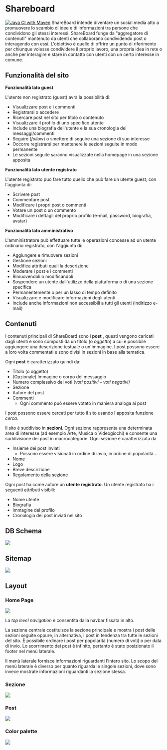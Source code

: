 # Shareboard 
[![Java CI with Maven](https://github.com/ra-c/shareboard/actions/workflows/maven.yml/badge.svg)](https://github.com/ra-c/shareboard/actions/workflows/maven.yml)
ShareBoard intende diventare un social media atto a promuovere lo scambio di idee e di informazioni tra persone che condividono gli stessi interessi. ShareBoard funge da &quot;aggregatore di contenuti&quot; mantenuto da utenti che collaborano condividendo post o interagendo con essi. L&#39;obiettivo è quello di offrire un punto di riferimento per chiunque volesse condividere il proprio lavoro, una propria idea in rete o anche per interagire e stare in contatto con utenti con un certo interesse in comune.


## Funzionalità del sito

**Funzionalità lato guest**

L&#39;utente non registrato (guest) avrà la possibilità di:

- Visualizzare post e i commenti
- Registrarsi o accedere
- Ricercare post nel sito per titolo o contenuto
- Visualizzare il profilo di uno specifico utente
- Include una biografia dell&#39;utente e la sua cronologia dei messaggi/commenti
- Seguire (_follow_) o smettere di seguire una sezione di suo interesse
- Occorre registrarsi per mantenere le sezioni seguite in modo permanente
- Le sezioni seguite saranno visualizzate nella homepage in una sezione apposita

**Funzionalità lato utente registrato**

L&#39;utente registrato può fare tutto quello che può fare un utente guest, con l&#39;aggiunta di:

- Scrivere post
- Commentare post
- Modificare i propri post o commenti
- Votare un post o un commento
- Modificare i dettagli del proprio profilo (e-mail, password, biografia, avatar)

**Funzionalità lato amministrativo**

L&#39;amministratore può effettuare tutte le operazioni concesse ad un utente ordinario registrato, con l&#39;aggiunta di:

- Aggiungere e rimuovere sezioni
- Gestione sezioni
- Modifica attributi quali la descrizione
- Moderare i post e i commenti
- Rimuovendoli o modificandoli
- Sospendere un utente dall&#39;utilizzo della piattaforma o di una sezione specifica
- Permanentemente o per un lasso di tempo definito
- Visualizzare e modificare informazioni degli utenti
- Include anche informazioni non accessibili a tutti gli utenti (indirizzo e-mail)

## Contenuti

I contenuti principali di ShareBoard sono i **post** , questi vengono caricati dagli utenti e sono composti da un titolo (o _oggetto_) a cui è possibile aggiungere una descrizione testuale o un&#39;immagine. I post possono essere a loro volta commentati e sono divisi in sezioni in base alla tematica.

Ogni **post** è caratterizzato quindi da:

- Titolo (o oggetto)
- (Opzionale) Immagine o corpo del messaggio
- Numero complessivo dei voti (_voti positivi – voti negativi)_
- Sezione
- Autore del post
- Commenti
  - Ogni commento può essere votato in maniera analoga ai post

I post possono essere cercati per tutto il sito usando l&#39;apposita funzione _cerca._

Il sito è suddiviso in **sezioni**. Ogni sezione rappresenta una determinata area di interesse (ad esempio Arte, Musica o Videogiochi) e consente una suddivisione dei post in macrocategorie. Ogni sezione è caratterizzata da

- Insieme dei post inviati
  - Possono essere visionati in ordine di invio, in ordine di popolarità…
- Nome
- Logo
- Breve descrizione
- Regolamento della sezione

Ogni post ha come autore un **utente registrato**. Un utente registrato ha i seguenti attributi visibili:

- Nome utente
- Biografia
- Immagine del profilo
- Cronologia dei post inviati nel sito

## DB Schema

![](docs/assets/db_schema.jpg)

## Sitemap

![](docs/assets/sitemap.png)

## Layout
### Home Page

![](docs/assets/layout/homepage.png)

La _top level navigation_ è consentita dalla navbar fissata in alto.

La sezione centrale costituisce la sezione principale e mostra i post delle sezioni seguite oppure, in alternativa, i post in tendenza tra tutte le sezioni del sito. È possibile ordinare i post per popolarità (numero di voti) o per data di invio. Lo scorrimento dei post è infinito, pertanto è stato posizionato il footer nel menù laterale.

Il menù laterale fornisce informazioni riguardanti l&#39;intero sito. Lo scopo del menù laterale è diverso per quanto riguarda le singole sezioni, dove sono invece mostrate informazioni riguardanti la sezione stessa.

### Sezione
![](docs/assets/layout/section.png)

### Post

![](docs/assets/layout/post.png)

### Color palette

![](docs/assets/color_palette.png)
